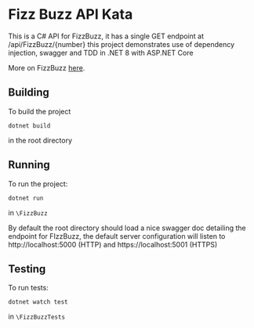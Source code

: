 # Fizz Buzz API Kata
This is a C# API for FizzBuzz, it has a single GET endpoint at /api/FizzBuzz/{number} this project demonstrates use of dependency injection, swagger and TDD in .NET 8 with ASP.NET Core

More on FizzBuzz [here](http://wiki.c2.com/?FizzBuzzTest).

## Building
To build the project

```console
dotnet build
``` 
in the root directory

## Running
To run the project:

```console
dotnet run
```
in ```\FizzBuzz```

By default the root directory should load a nice swagger doc detailing the endpoint for FIzzBuzz, the default server configuration will listen to http://localhost:5000 (HTTP) and https://localhost:5001 (HTTPS) 

## Testing

To run tests:

```console 
dotnet watch test
``` 
in ```\FizzBuzzTests```
